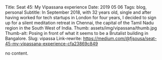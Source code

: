 Title: Seat 45: My Vipassana experience
Date: 2019 05 06
Tags: blog, personal
Subtitle: In September 2018, with 32 years old, single and after having worked for tech startups in London for four years, I decided to sign up for a silent meditation retreat in Chennai, the capital of the Tamil Nadu region in the South West of India.
Thumb: assets/img/vipassana/thumb.jpg
Thumb-alt: Posing in front of what it seems to be a Brutalist building in Bangalore.
Slug: vipassa
Link-rewrite: https://medium.com/@fjsousa/seat-45-my-vipassana-experience-cfa23869c849

no content.
